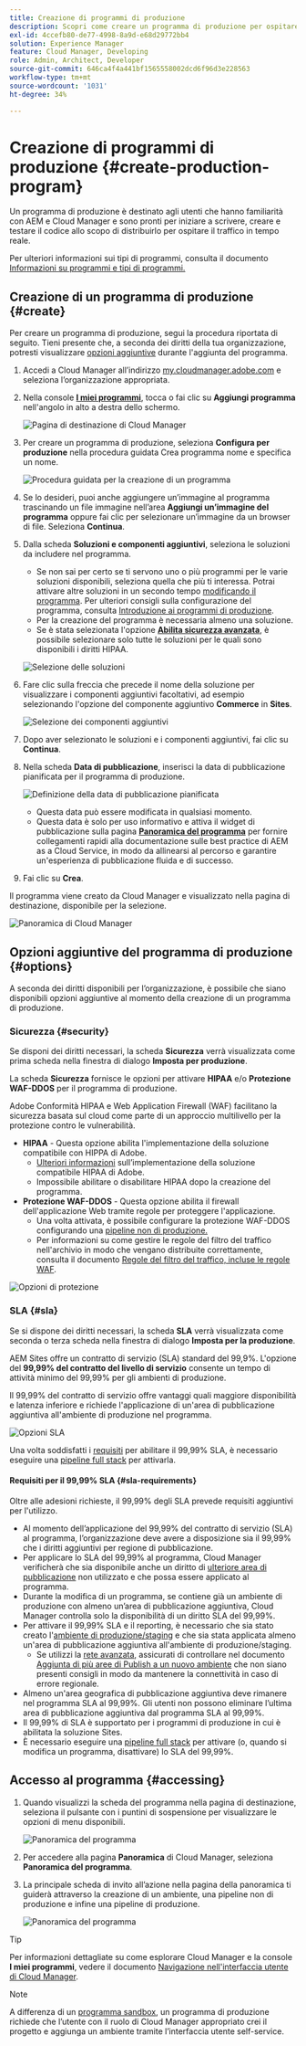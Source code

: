 ```yaml
---
title: Creazione di programmi di produzione
description: Scopri come creare un programma di produzione per ospitare il traffico in tempo reale con Cloud Manager.
exl-id: 4ccefb80-de77-4998-8a9d-e68d29772bb4
solution: Experience Manager
feature: Cloud Manager, Developing
role: Admin, Architect, Developer
source-git-commit: 646ca4f4a441bf1565558002dcd6f96d3e228563
workflow-type: tm+mt
source-wordcount: '1031'
ht-degree: 34%

---
```



# Creazione di programmi di produzione {#create-production-program}

Un programma di produzione è destinato agli utenti che hanno familiarità con AEM e Cloud Manager e sono pronti per iniziare a scrivere, creare e testare il codice allo scopo di distribuirlo per ospitare il traffico in tempo reale.

Per ulteriori informazioni sui tipi di programmi, consulta il documento [Informazioni su programmi e tipi di programmi.](program-types.md)

## Creazione di un programma di produzione {#create}

Per creare un programma di produzione, segui la procedura riportata di seguito. Tieni presente che, a seconda dei diritti della tua organizzazione, potresti visualizzare [opzioni aggiuntive](#options) durante l&#39;aggiunta del programma.

1. Accedi a Cloud Manager all’indirizzo [my.cloudmanager.adobe.com](https://my.cloudmanager.adobe.com/) e seleziona l’organizzazione appropriata.

1. Nella console **[I miei programmi](/help/implementing/cloud-manager/navigation.md#my-programs)**, tocca o fai clic su **Aggiungi programma** nell&#39;angolo in alto a destra dello schermo.

   ![Pagina di destinazione di Cloud Manager](assets/log-in.png)

1. Per creare un programma di produzione, seleziona **Configura per produzione** nella procedura guidata Crea programma nome e specifica un nome.

   ![Procedura guidata per la creazione di un programma](assets/create-production-program.png)

1. Se lo desideri, puoi anche aggiungere un’immagine al programma trascinando un file immagine nell’area **Aggiungi un’immagine del programma** oppure fai clic per selezionare un’immagine da un browser di file. Seleziona **Continua**.

1. Dalla scheda **Soluzioni e componenti aggiuntivi**, seleziona le soluzioni da includere nel programma.

   * Se non sai per certo se ti servono uno o più programmi per le varie soluzioni disponibili, seleziona quella che più ti interessa. Potrai attivare altre soluzioni in un secondo tempo [modificando il programma](/help/implementing/cloud-manager/getting-access-to-aem-in-cloud/editing-programs.md). Per ulteriori consigli sulla configurazione del programma, consulta [Introduzione ai programmi di produzione](/help/implementing/cloud-manager/getting-access-to-aem-in-cloud/introduction-production-programs.md).
   * Per la creazione del programma è necessaria almeno una soluzione.
   * Se è stata selezionata l&#39;opzione **[Abilita sicurezza avanzata](#security)**, è possibile selezionare solo tutte le soluzioni per le quali sono disponibili i diritti HIPAA.

   ![Selezione delle soluzioni](assets/setup-prod-select.png)

1. Fare clic sulla freccia che precede il nome della soluzione per visualizzare i componenti aggiuntivi facoltativi, ad esempio selezionando l&#39;opzione del componente aggiuntivo **Commerce** in **Sites**.

   ![Selezione dei componenti aggiuntivi](assets/setup-prod-commerce.png)

1. Dopo aver selezionato le soluzioni e i componenti aggiuntivi, fai clic su **Continua**.

1. Nella scheda **Data di pubblicazione**, inserisci la data di pubblicazione pianificata per il programma di produzione.

   ![Definizione della data di pubblicazione pianificata](assets/set-up-go-live.png)

   * Questa data può essere modificata in qualsiasi momento.
   * Questa data è solo per uso informativo e attiva il widget di pubblicazione sulla pagina [**Panoramica del programma**](/help/implementing/cloud-manager/getting-access-to-aem-in-cloud/editing-programs.md#program-overview) per fornire collegamenti rapidi alla documentazione sulle best practice di AEM as a Cloud Service, in modo da allinearsi al percorso e garantire un&#39;esperienza di pubblicazione fluida e di successo.

1. Fai clic su **Crea**.

Il programma viene creato da Cloud Manager e visualizzato nella pagina di destinazione, disponibile per la selezione.

![Panoramica di Cloud Manager](assets/navigate-cm.png)

## Opzioni aggiuntive del programma di produzione {#options}

A seconda dei diritti disponibili per l’organizzazione, è possibile che siano disponibili opzioni aggiuntive al momento della creazione di un programma di produzione.

### Sicurezza {#security}

Se disponi dei diritti necessari, la scheda **Sicurezza** verrà visualizzata come prima scheda nella finestra di dialogo **Imposta per produzione**.

La scheda **Sicurezza** fornisce le opzioni per attivare **HIPAA** e/o **Protezione WAF-DDOS** per il programma di produzione.

Adobe Conformità HIPAA e Web Application Firewall (WAF) facilitano la sicurezza basata sul cloud come parte di un approccio multilivello per la protezione contro le vulnerabilità.

* **HIPAA** - Questa opzione abilita l&#39;implementazione della soluzione compatibile con HIPPA di Adobe.
   * [Ulteriori informazioni](https://www.adobe.com/go/hipaa-ready_it) sull’implementazione della soluzione compatibile HIPAA di Adobe.
   * Impossibile abilitare o disabilitare HIPAA dopo la creazione del programma.
* **Protezione WAF-DDOS** - Questa opzione abilita il firewall dell&#39;applicazione Web tramite regole per proteggere l&#39;applicazione.
   * Una volta attivata, è possibile configurare la protezione WAF-DDOS configurando una [pipeline non di produzione.](/help/implementing/cloud-manager/configuring-pipelines/configuring-non-production-pipelines.md)
   * Per informazioni su come gestire le regole del filtro del traffico nell&#39;archivio in modo che vengano distribuite correttamente, consulta il documento [Regole del filtro del traffico, incluse le regole WAF](/help/security/traffic-filter-rules-including-waf.md).

![Opzioni di protezione](assets/create-production-program-security.png)

### SLA {#sla}

Se si dispone dei diritti necessari, la scheda **SLA** verrà visualizzata come seconda o terza scheda nella finestra di dialogo **Imposta per la produzione**.

AEM Sites offre un contratto di servizio (SLA) standard del 99,9%. L&#39;opzione del **99,99% del contratto del livello di servizio** consente un tempo di attività minimo del 99,99% per gli ambienti di produzione.

Il 99,99% del contratto di servizio offre vantaggi quali maggiore disponibilità e latenza inferiore e richiede l&#39;applicazione di un&#39;area di pubblicazione aggiuntiva [](/help/implementing/cloud-manager/manage-environments.md#multiple-regions) all&#39;ambiente di produzione nel programma.

![Opzioni SLA](assets/create-production-program-sla.png)

Una volta soddisfatti i [requisiti](#sla-requirements) per abilitare il 99,99% SLA, è necessario eseguire una [pipeline full stack](/help/implementing/cloud-manager/configuring-pipelines/configuring-production-pipelines.md) per attivarla.

#### Requisiti per il 99,99% SLA {#sla-requirements}

Oltre alle adesioni richieste, il 99,99% degli SLA prevede requisiti aggiuntivi per l&#39;utilizzo.

* Al momento dell’applicazione del 99,99% del contratto di servizio (SLA) al programma, l’organizzazione deve avere a disposizione sia il 99,99% che i diritti aggiuntivi per regione di pubblicazione.
* Per applicare lo SLA del 99,99% al programma, Cloud Manager verificherà che sia disponibile anche un diritto di [ulteriore area di pubblicazione](/help/implementing/cloud-manager/manage-environments.md#multiple-regions) non utilizzato e che possa essere applicato al programma.
* Durante la modifica di un programma, se contiene già un ambiente di produzione con almeno un’area di pubblicazione aggiuntiva, Cloud Manager controlla solo la disponibilità di un diritto SLA del 99,99%.
* Per attivare il 99,99% SLA e il reporting, è necessario che sia stato creato l&#39;[ambiente di produzione/staging](/help/implementing/cloud-manager/manage-environments.md#adding-environments) e che sia stata applicata almeno un&#39;area di pubblicazione aggiuntiva all&#39;ambiente di produzione/staging.
   * Se utilizzi la [rete avanzata,](/help/security/configuring-advanced-networking.md) assicurati di controllare nel documento [Aggiunta di più aree di Publish a un nuovo ambiente](/help/implementing/cloud-manager/manage-environments.md#adding-regions) che non siano presenti consigli in modo da mantenere la connettività in caso di errore regionale.
* Almeno un&#39;area geografica di pubblicazione aggiuntiva deve rimanere nel programma SLA al 99,99%. Gli utenti non possono eliminare l’ultima area di pubblicazione aggiuntiva dal programma SLA al 99,99%.
* Il 99,99% di SLA è supportato per i programmi di produzione in cui è abilitata la soluzione Sites.
* È necessario eseguire una [pipeline full stack](/help/implementing/cloud-manager/configuring-pipelines/configuring-production-pipelines.md) per attivare (o, quando si modifica un programma, disattivare) lo SLA del 99,99%.

## Accesso al programma {#accessing}

1. Quando visualizzi la scheda del programma nella pagina di destinazione, seleziona il pulsante con i puntini di sospensione per visualizzare le opzioni di menu disponibili.

   ![Panoramica del programma](assets/program-overview.png)

1. Per accedere alla pagina **Panoramica** di Cloud Manager, seleziona **Panoramica del programma**.

1. La principale scheda di invito all’azione nella pagina della panoramica ti guiderà attraverso la creazione di un ambiente, una pipeline non di produzione e infine una pipeline di produzione.

   ![Panoramica del programma](assets/set-up-prod5.png)

>[!TIP]
>
>Per informazioni dettagliate su come esplorare Cloud Manager e la console **I miei programmi**, vedere il documento [Navigazione nell&#39;interfaccia utente di Cloud Manager](/help/implementing/cloud-manager/navigation.md).

>[!NOTE]
>
>A differenza di un [programma sandbox](introduction-sandbox-programs.md#auto-creation), un programma di produzione richiede che l’utente con il ruolo di Cloud Manager appropriato crei il progetto e aggiunga un ambiente tramite l’interfaccia utente self-service.
